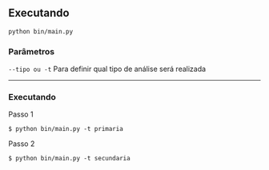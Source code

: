 ## Executando

`python bin/main.py`

### Parâmetros

`--tipo ou -t` Para definir qual tipo de análise será realizada

-----

### Executando 

Passo 1

    $ python bin/main.py -t primaria

Passo 2

    $ python bin/main.py -t secundaria

